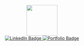 <div id="header" align="center">
  <img src="https://media.giphy.com/media/M9gbBd9nbDrOTu1Mqx/giphy.gif" width="100"/>
  
  <div id="badges">
  <a href="https://www.linkedin.com/in/himanshu-goyal24/">
    <img src="https://img.shields.io/badge/LinkedIn-blue?style=for-the-badge&logo=linkedin&logoColor=white" alt="LinkedIn Badge"/>
  </a>
  <a href="https://himanshu240601.github.io/portfolio/">
    <img src="https://img.shields.io/badge/Portfolio-222222?style=for-the-badge&logo=About.me&logoColor=white" alt="Portfolio Badge"/>
  </a>
</div>
</div>

<!-- ### Hi, I'm Himanshu👋 - 


- I'm a developer.
- I write code, create mobile apps and websites.

![visitors](https://visitor-badge.glitch.me/badge?page_id=[page.id](https://github.com/himanshu240601))

<img height="180em" src="https://github-readme-stats.vercel.app/api?username=himanshu240601&show_icons=true&hide_border=true&&count_private=true&include_all_commits=true" />
 -->

